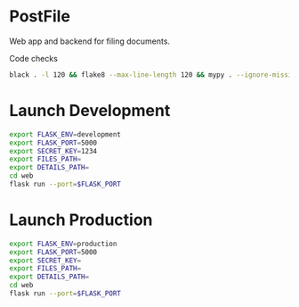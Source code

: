 # PostFile
Web app and backend for filing documents.

Code checks
```bash
black . -l 120 && flake8 --max-line-length 120 && mypy . --ignore-missing-imports
```

# Launch Development
```bash
export FLASK_ENV=development
export FLASK_PORT=5000
export SECRET_KEY=1234
export FILES_PATH=
export DETAILS_PATH=
cd web
flask run --port=$FLASK_PORT
```

# Launch Production
```bash
export FLASK_ENV=production
export FLASK_PORT=5000
export SECRET_KEY=
export FILES_PATH=
export DETAILS_PATH=
cd web
flask run --port=$FLASK_PORT
```
